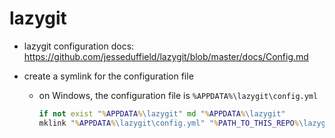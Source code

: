 # lazygit

- lazygit configuration docs: https://github.com/jesseduffield/lazygit/blob/master/docs/Config.md

- create a symlink for the configuration file

  - on Windows, the configuration file is `%APPDATA%\lazygit\config.yml`

    ```bat
    if not exist "%APPDATA%\lazygit" md "%APPDATA%\lazygit"
    mklink "%APPDATA%\lazygit\config.yml" "%PATH_TO_THIS_REPO%\lazygit\config.yml"
    ```
